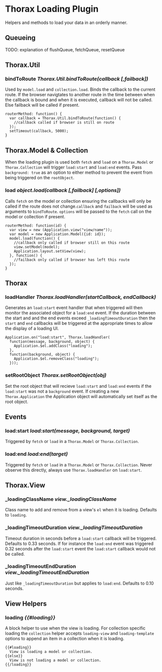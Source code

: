 Thorax Loading Plugin
=====================

Helpers and methods to load your data in an orderly manner.

## Queueing

TODO: explanation of flushQueue, fetchQueue, resetQueue

## Thorax.Util

### bindToRoute *Thorax.Util.bindToRoute(callback [,failback])*

Used by `model.load` and `collection.load`. Binds the callback to the current route. If the browser navigtates to another route in the time between when the callback is bound and when it is executed, callback will not be called. Else failback will be called if present.

    routerMethod: function() {
      var callback = Thorax.Util.bindToRoute(function() {
        //callback called if browser is still on route
      });
      setTimeout(callback, 5000);
    }

## Thorax.Model & Collection

When the loading plugin is used both `fetch` and `load` on a `Thorax.Model` or `Thorax.Collection` will trigger `load:start` and `load:end` events. Pass `background: true` as an option to either method to prevent the event from being triggered on the `rootObject`.

### load *object.load(callback [,failback] [,options])*

Calls `fetch` on the model or collection ensuring the callbacks will only be called if the route does not change.`callback` and `failback` will be used as arguments to `bindToRoute`. `options` will be passed to the `fetch` call on the model or collection if present.

    routerMethod: function(id) {
      var view = new (Application.view("view/name"));
      var model = new Application.Model({id: id});
      model.load(function() {
        //callback only called if browser still on this route
        view.setModel(model);
        Application.layout.setView(view);
      }, function() {
        //failback only called if browser has left this route
      });
    }

## Thorax

### loadHandler *Thorax.loadHandler(startCallback, endCallback)*

Generates an `load:start` event handler that when triggered will then monitor the associated object for a `load:end` event. If the duration between the start and and the end events exceed `_loadingTimeoutDuration` then the `start` and `end` callbacks will be triggered at the appropriate times to allow the display of a loading UI.

    Application.on("load:start", Thorax.loadHandler(
      function(message, background, object) {
        Application.$el.addClass("loading");
      },
      function(background, object) {
        Application.$el.removeClass("loading");
      }));

### setRootObject *Thorax.setRootObject(obj)*

Set the root object that will recieve `load:start` and `load:end` events if the `load:start` was not a `background` event. If creating a new `Thorax.Application` the Application object will automatically set itself as the root object.

## Events

### load:start *load:start(message, background, target)*

Triggered by `fetch` or `load` in a `Thorax.Model` or `Thorax.Collection`.

### load:end *load:end(target)*

Triggered by `fetch` or `load` in a `Thorax.Model` or `Thorax.Collection`. Never observe this directly, always use `Thorax.loadHandler` on `load:start`.

## Thorax.View

### _loadingClassName *view._loadingClassName*

Class name to add and remove from a view's `el` when it is loading. Defaults to `loading`.

### _loadingTimeoutDuration *view._loadingTimeoutDuration*

Timeout duration in seconds before a `load:start` callback will be triggered. Defaults to 0.33 seconds. If for instance the `load:end` event was triggered 0.32 seconds after the `load:start` event the `load:start` callback would not be called.

### _loadingTimeoutEndDuration *view._loadingTimeoutEndDuration*

Just like `_loadingTimeoutDuration` but applies to `load:end`. Defaults to 0.10 seconds.

## View Helpers

### loading *{{#loading}}*

A block helper to use when the view is loading. For collection specific loading the `collection` helper accepts `loading-view` and `loading-template` options to append an item in a collection when it is loading.

    {{#loading}}
      View is loading a model or collection.
    {{else}}
      View is not loading a model or collection.
    {{/loading}}


